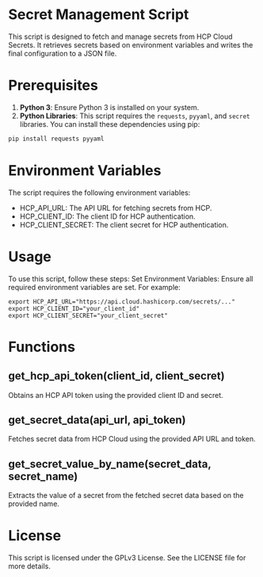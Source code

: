 # Secret Management Script

This script is designed to fetch and manage secrets from HCP Cloud Secrets. It retrieves secrets based on environment variables and writes the final configuration to a JSON file.

# Prerequisites

1. **Python 3**: Ensure Python 3 is installed on your system.
2. **Python Libraries**: This script requires the `requests`, `pyyaml`, and `secret` libraries. You can install these dependencies using pip:

```bash
pip install requests pyyaml
```

# Environment Variables

The script requires the following environment variables:

- HCP_API_URL: The API URL for fetching secrets from HCP.
- HCP_CLIENT_ID: The client ID for HCP authentication.
- HCP_CLIENT_SECRET: The client secret for HCP authentication.

# Usage

To use this script, follow these steps:
Set Environment Variables: Ensure all required environment variables are set. For example:

```
export HCP_API_URL="https://api.cloud.hashicorp.com/secrets/..."
export HCP_CLIENT_ID="your_client_id"
export HCP_CLIENT_SECRET="your_client_secret"
```

# Functions

## get_hcp_api_token(client_id, client_secret)
Obtains an HCP API token using the provided client ID and secret.

## get_secret_data(api_url, api_token)
Fetches secret data from HCP Cloud using the provided API URL and token.

## get_secret_value_by_name(secret_data, secret_name)
Extracts the value of a secret from the fetched secret data based on the provided name.

# License
This script is licensed under the GPLv3 License. See the LICENSE file for more details.
